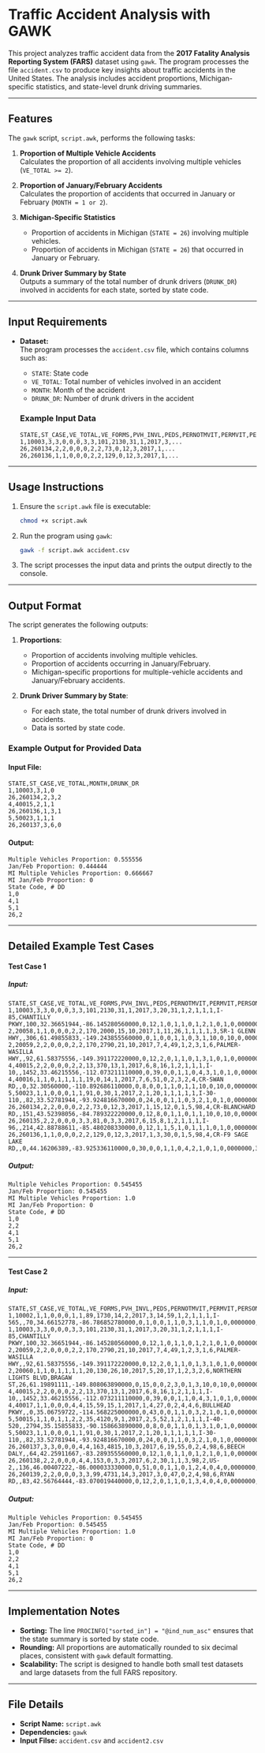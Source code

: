 # Traffic Accident Analysis with GAWK

This project analyzes traffic accident data from the **2017 Fatality Analysis Reporting System (FARS)** dataset using `gawk`. The program processes the file `accident.csv` to produce key insights about traffic accidents in the United States. The analysis includes accident proportions, Michigan-specific statistics, and state-level drunk driving summaries.

---

## Features

The `gawk` script, `script.awk`, performs the following tasks:

1. **Proportion of Multiple Vehicle Accidents**  
   Calculates the proportion of all accidents involving multiple vehicles (`VE_TOTAL >= 2`).

2. **Proportion of January/February Accidents**  
   Calculates the proportion of accidents that occurred in January or February (`MONTH = 1 or 2`).

3. **Michigan-Specific Statistics**  
   - Proportion of accidents in Michigan (`STATE = 26`) involving multiple vehicles.  
   - Proportion of accidents in Michigan (`STATE = 26`) that occurred in January or February.

4. **Drunk Driver Summary by State**  
   Outputs a summary of the total number of drunk drivers (`DRUNK_DR`) involved in accidents for each state, sorted by state code.

---

## Input Requirements

- **Dataset:**  
  The program processes the `accident.csv` file, which contains columns such as:  
  - `STATE`: State code  
  - `VE_TOTAL`: Total number of vehicles involved in an accident  
  - `MONTH`: Month of the accident  
  - `DRUNK_DR`: Number of drunk drivers in the accident  

  ### Example Input Data
  ```csv
  STATE,ST_CASE,VE_TOTAL,VE_FORMS,PVH_INVL,PEDS,PERNOTMVIT,PERMVIT,PERSONS,COUNTY,CITY,DAY,MONTH,YEAR,DAY_WEEK,...
  1,10003,3,3,0,0,0,3,3,101,2130,31,1,2017,3,...
  26,260134,2,2,0,0,0,2,2,73,0,12,3,2017,1,...
  26,260136,1,1,0,0,0,2,2,129,0,12,3,2017,1,...
  ```

---

## Usage Instructions

1. Ensure the `script.awk` file is executable:
   ```bash
   chmod +x script.awk
   ```

2. Run the program using `gawk`:
   ```bash
   gawk -f script.awk accident.csv
   ```

3. The script processes the input data and prints the output directly to the console.

---

## Output Format

The script generates the following outputs:

1. **Proportions**:
   - Proportion of accidents involving multiple vehicles.  
   - Proportion of accidents occurring in January/February.  
   - Michigan-specific proportions for multiple-vehicle accidents and January/February accidents.

2. **Drunk Driver Summary by State**:
   - For each state, the total number of drunk drivers involved in accidents.  
   - Data is sorted by state code.

### Example Output for Provided Data

#### Input File:
```csv
STATE,ST_CASE,VE_TOTAL,MONTH,DRUNK_DR
1,10003,3,1,0
26,260134,2,3,2
4,40015,2,1,1
26,260136,1,3,1
5,50023,1,1,1
26,260137,3,6,0
```

#### Output:
```
Multiple Vehicles Proportion: 0.555556
Jan/Feb Proportion: 0.444444
MI Multiple Vehicles Proportion: 0.666667
MI Jan/Feb Proportion: 0
State Code, # DD
1,0
4,1
5,1
26,2
```

---

## Detailed Example Test Cases

#### Test Case 1

##### Input:
```csv
STATE,ST_CASE,VE_TOTAL,VE_FORMS,PVH_INVL,PEDS,PERNOTMVIT,PERMVIT,PERSONS,COUNTY,CITY,DAY,MONTH,YEAR,DAY_WEEK,HOUR,MINUTE,NHS,RUR_URB,FUNC_SYS,RD_OWNER,ROUTE,TWAY_ID,TWAY_ID2,MILEPT,LATITUDE,LONGITUD,SP_JUR,HARM_EV,MAN_COLL,RELJCT1,RELJCT2,TYP_INT,WRK_ZONE,REL_ROAD,LGT_COND,WEATHER1,WEATHER2,WEATHER,SCH_BUS,RAIL,NOT_HOUR,NOT_MIN,ARR_HOUR,ARR_MIN,HOSP_HR,HOSP_MN,CF1,CF2,CF3,FATALS,DRUNK_DR
1,10003,3,3,0,0,0,3,3,101,2130,31,1,2017,3,20,31,1,2,1,1,1,I-85,CHANTILLY PKWY,100,32.36651944,-86.145280560000,0,12,1,0,1,1,0,1,2,1,0,1,0,0000000,99,99,99,99,88,88,0,0,0,1,0
2,20058,1,1,0,0,0,2,2,170,2000,15,10,2017,1,11,26,1,1,1,1,3,SR-1 GLENN HWY,,306,61.49855833,-149.243855560000,0,1,0,0,1,1,0,3,1,10,0,10,0,0000000,11,27,11,38,11,57,0,0,0,1,1
2,20059,2,2,0,0,0,2,2,170,2790,21,10,2017,7,4,49,1,2,3,1,6,PALMER-WASILLA HWY,,92,61.58375556,-149.391172220000,0,12,2,0,1,1,0,1,3,1,0,1,0,0000000,4,53,4,55,5,11,0,0,0,1,2
4,40015,2,2,0,0,0,2,2,13,370,13,1,2017,6,8,16,1,2,1,1,1,I-10,,1452,33.46215556,-112.073211110000,0,39,0,0,1,1,0,4,3,1,0,1,0,0000000,8,25,8,34,8,48,0,0,0,1,1
4,40016,1,1,0,1,1,1,1,19,0,14,1,2017,7,6,51,0,2,3,2,4,CR-SWAN RD,,0,32.30560000,-110.892686110000,0,8,0,0,1,1,0,1,1,10,0,10,0,0000000,6,51,6,57,88,88,0,0,0,1,0
5,50023,1,1,0,0,0,1,1,91,0,30,1,2017,2,1,20,1,1,1,1,1,I-30-110,,82,33.52781944,-93.924816670000,0,24,0,0,1,1,0,3,2,1,0,1,0,0000000,1,32,1,45,88,88,0,0,0,1,1
26,260134,2,2,0,0,0,2,2,73,0,12,3,2017,1,15,12,0,1,5,98,4,CR-BLANCHARD RD,,151,43.52398056,-84.789322220000,0,12,8,0,1,1,0,1,1,10,0,10,0,0000000,15,13,15,22,88,88,22,0,0,1,1
26,260135,2,2,0,0,0,3,3,81,0,3,3,2017,6,15,8,1,2,1,1,1,I-96,,214,42.88788611,-85.480208330000,0,12,1,1,5,1,0,1,1,1,0,1,0,0000000,99,99,99,99,88,88,0,0,0,1,0
26,260136,1,1,0,0,0,2,2,129,0,12,3,2017,1,3,30,0,1,5,98,4,CR-F9 SAGE LAKE RD,,0,44.16206389,-83.925336110000,0,30,0,0,1,1,0,4,2,1,0,1,0,0000000,3,35,3,46,99,99,0,0,0,1,1
```

##### Output:
```
Multiple Vehicles Proportion: 0.545455
Jan/Feb Proportion: 0.545455
MI Multiple Vehicles Proportion: 1.0
MI Jan/Feb Proportion: 0
State Code, # DD
1,0
2,2
4,1
5,1
26,2
```

---

#### Test Case 2

##### Input:
```csv
STATE,ST_CASE,VE_TOTAL,VE_FORMS,PVH_INVL,PEDS,PERNOTMVIT,PERMVIT,PERSONS,COUNTY,CITY,DAY,MONTH,YEAR,DAY_WEEK,HOUR,MINUTE,NHS,RUR_URB,FUNC_SYS,RD_OWNER,ROUTE,TWAY_ID,TWAY_ID2,MILEPT,LATITUDE,LONGITUD,SP_JUR,HARM_EV,MAN_COLL,RELJCT1,RELJCT2,TYP_INT,WRK_ZONE,REL_ROAD,LGT_COND,WEATHER1,WEATHER2,WEATHER,SCH_BUS,RAIL,NOT_HOUR,NOT_MIN,ARR_HOUR,ARR_MIN,HOSP_HR,HOSP_MN,CF1,CF2,CF3,FATALS,DRUNK_DR
1,10002,1,1,0,0,0,1,1,89,1730,14,2,2017,3,14,59,1,2,1,1,1,I-565,,70,34.66152778,-86.786852780000,0,1,0,0,1,1,0,3,1,1,0,1,0,0000000,15,0,15,9,88,88,0,0,0,1,0
1,10003,3,3,0,0,0,3,3,101,2130,31,1,2017,3,20,31,1,2,1,1,1,I-85,CHANTILLY PKWY,100,32.36651944,-86.145280560000,0,12,1,0,1,1,0,1,2,1,0,1,0,0000000,99,99,99,99,88,88,0,0,0,1,0
2,20059,2,2,0,0,0,2,2,170,2790,21,10,2017,7,4,49,1,2,3,1,6,PALMER-WASILLA HWY,,92,61.58375556,-149.391172220000,0,12,2,0,1,1,0,1,3,1,0,1,0,0000000,4,53,4,55,5,11,0,0,0,1,2
2,20060,1,1,0,1,1,1,1,20,130,26,10,2017,5,20,17,1,2,3,2,6,NORTHERN LIGHTS BLVD,BRAGAW ST,26,61.19891111,-149.808063890000,0,15,0,0,2,3,0,1,3,10,0,10,0,0000000,20,17,20,21,20,29,0,0,0,1,0
4,40015,2,2,0,0,0,2,2,13,370,13,1,2017,6,8,16,1,2,1,1,1,I-10,,1452,33.46215556,-112.073211110000,0,39,0,0,1,1,0,4,3,1,0,1,0,0000000,8,25,8,34,8,48,0,0,0,1,1
4,40017,1,1,0,0,0,4,4,15,59,15,1,2017,1,4,27,0,2,4,4,6,BULLHEAD PKWY,,0,35.06759722,-114.568225000000,0,43,0,0,1,1,0,3,2,1,0,1,0,0000000,4,27,4,39,99,99,0,0,0,2,1
5,50015,1,1,0,1,1,2,2,35,4120,9,1,2017,2,5,52,1,2,1,1,1,I-40-520,,2794,35.15855833,-90.158663890000,0,8,0,0,1,1,0,1,3,1,0,1,0,0000000,88,88,88,88,88,88,0,0,0,1,0
5,50023,1,1,0,0,0,1,1,91,0,30,1,2017,2,1,20,1,1,1,1,1,I-30-110,,82,33.52781944,-93.924816670000,0,24,0,0,1,1,0,3,2,1,0,1,0,0000000,1,32,1,45,88,88,0,0,0,1,1
26,260137,3,3,0,0,0,4,4,163,4815,10,3,2017,6,19,55,0,2,4,98,6,BEECH DALY,,64,42.25911667,-83.289355560000,0,12,1,0,1,1,0,1,2,1,0,1,0,0000000,19,55,20,0,99,99,0,0,0,1,1
26,260138,2,2,0,0,0,4,4,153,0,3,3,2017,6,2,30,1,1,3,98,2,US-2,,136,46.00407222,-86.000033330000,0,51,0,0,1,1,0,1,2,4,0,4,0,0000000,99,99,99,99,99,99,99,99,99,1,0
26,260139,2,2,0,0,0,3,3,99,4731,14,3,2017,3,0,47,0,2,4,98,6,RYAN RD,,83,42.56764444,-83.070019440000,0,12,2,0,1,1,0,1,3,4,0,4,0,0000000,0,48,0,55,99,99,0,0,0,1,1
```

##### Output:
```
Multiple Vehicles Proportion: 0.545455
Jan/Feb Proportion: 0.545455
MI Multiple Vehicles Proportion: 1.0
MI Jan/Feb Proportion: 0
State Code, # DD
1,0
2,2
4,1
5,1
26,2
```

---

## Implementation Notes

- **Sorting:** The line `PROCINFO["sorted_in"] = "@ind_num_asc"` ensures that the state summary is sorted by state code.  
- **Rounding:** All proportions are automatically rounded to six decimal places, consistent with `gawk` default formatting.
- **Scalability:** The script is designed to handle both small test datasets and large datasets from the full FARS repository.

---

## File Details

- **Script Name:** `script.awk`  
- **Dependencies:** `gawk`  
- **Input Filse:** `accident.csv` and `accident2.csv` 
